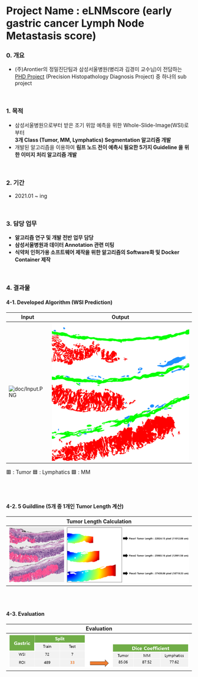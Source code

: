# Project Name : eLNMscore (early gastric cancer Lymph Node Metastasis score)

### 0. 개요
- (주)Arontier의 정밀진단팀과 삼성서울병원(병리과 김경미 교수님)이 전담하는   
[PHD Project](https://github.com/AhnHeeYoung/Projects-Arontier/blob/master/ICIscore/doc/PHD.PNG) (Precision Histopathology Diagnosis Project) 중 하나의 sub project   

<br />

### 1. 목적
- 삼성서울병원으로부터 받은 조기 위암 예측을 위한 Whole-Slide-Image(WSI)로 부터   
**3개 Class (Tumor, MM, Lymphatics) Segmentation 알고리즘 개발**   
- 개발된 알고리즘을 이용하여 **림프 노드 전이 예측시 필요한 5가지 Guideline 을 위한 이미지 처리 알고리즘 개발** 

<br />
  
### 2. 기간
- 2021.01 ~ ing

<br />

### 3. 담당 업무
- **알고리즘 연구 및 개발 전반 업무 담당**   
- **삼성서울병원과 데이터 Annotation 관련 미팅**   
- **식약처 인허가용 소프트웨어 제작을 위한 알고리즘의 Software화 및 Docker Container 제작**  

<br />

### 4. 결과물 

#### 4-1. Developed Algorithm (WSI Prediction)

| Input | Output |
|---|---|
|![doc/Input.PNG](./doc/Input.PNG)|![./doc/Output.PNG](./doc/Output.PNG)|

:red_square: : Tumor
:blue_square: : Lymphatics
:green_square: : MM

<br />
<br />

#### 4-2. 5 Guildline (5개 중 1개인 Tumor Length 계산)

| Tumor Length Calculation |
|---|
|![doc/Tumor_Length.PNG](./doc/Tumor_Length.PNG)|


<br />
<br />

#### 4-3. Evaluation

| Evaluation |
|---|
|![doc/Dice.PNG](./doc/Dice.PNG)|

